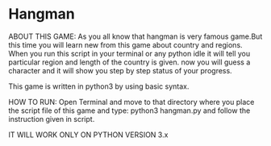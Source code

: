 # Hangman

ABOUT THIS GAME:
As you all know that hangman is very famous game.But this time you will learn new from this game about country and regions. When you run this script in your terminal or any python idle it will tell you particular region and length of the country is given. now you will guess a character and it will show you step by step status of your progress.

This game is written in python3 by using basic syntax.

HOW TO RUN:
Open Terminal and move to that directory where you place the script file of this game and type: python3 hangman.py
and follow the instruction given in script.

IT WILL WORK ONLY ON PYTHON VERSION 3.x
